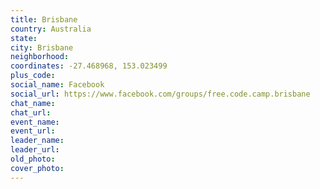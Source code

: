 ```yaml
---
title: Brisbane
country: Australia
state: 
city: Brisbane
neighborhood: 
coordinates: -27.468968, 153.023499
plus_code:
social_name: Facebook
social_url: https://www.facebook.com/groups/free.code.camp.brisbane
chat_name:
chat_url:
event_name:
event_url:
leader_name:
leader_url:
old_photo: 
cover_photo:
---
```

